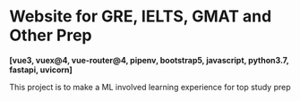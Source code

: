 #  Website for GRE, IELTS, GMAT and Other Prep

**[vue3, vuex@4, vue-router@4, pipenv, bootstrap5, javascript, python3.7, fastapi, uvicorn]**

This project is to make a ML involved learning experience for top study prep

